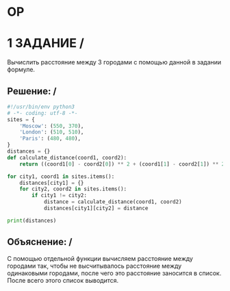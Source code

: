 # OP
# 1 ЗАДАНИЕ /
Вычислить расстояние между 3 городами с помощью данной в задании формуле.
## Решение: /
```Python
#!/usr/bin/env python3
# -*- coding: utf-8 -*-
sites = {
    'Moscow': (550, 370),
    'London': (510, 510),
    'Paris': (480, 480),
}
distances = {}
def calculate_distance(coord1, coord2):
    return ((coord1[0] - coord2[0]) ** 2 + (coord1[1] - coord2[1]) ** 2) ** 0.5

for city1, coord1 in sites.items():
    distances[city1] = {}
    for city2, coord2 in sites.items():
        if city1 != city2:  
            distance = calculate_distance(coord1, coord2)
            distances[city1][city2] = distance

print(distances)
```
## Объяснение: /
C помощью отдельной функции вычисляем расстояние между городами так, чтобы не высчитывалось расстояние между одинаковыми городами, после чего это расстояние заносится в список. После всего этого список выводится.
